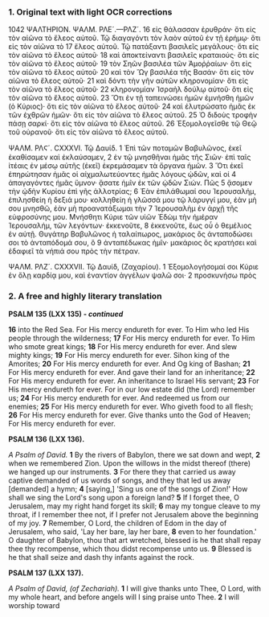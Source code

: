 ### 1. Original text with light OCR corrections

1042 ΨΑΛΤΗΡΙΟΝ. ΨΑΛΜ. ΡΛΕ´.—ΡΛΖ´.
16 εἰς θάλασσαν ἐρυθράν· ὅτι εἰς τὸν αἰῶνα τὸ ἔλεος αὐτοῦ. Τῷ
διαγαγόντι τὸν λαὸν αὐτοῦ ἐν τῇ ἐρήμῳ· ὅτι εἰς τὸν αἰῶνα τὸ
17 ἔλεος αὐτοῦ. Τῷ πατάξαντι βασιλεῖς μεγάλους· ὅτι εἰς τὸν αἰῶνα
τὸ ἔλεος αὐτοῦ·
18 καὶ ἀποκτείναντι βασιλεῖς κραταιούς· ὅτι εἰς τὸν αἰῶνα τὸ ἔλεος
αὐτοῦ·
19 τὸν Σηῶν βασιλέα τῶν Ἀμοῤῥαίων· ὅτι εἰς τὸν αἰῶνα τὸ ἔλεος
αὐτοῦ·
20 καὶ τὸν Ὤγ βασιλέα τῆς Βασάν· ὅτι εἰς τὸν αἰῶνα τὸ ἔλεος
αὐτοῦ·
21 καὶ δόντι τὴν γῆν αὐτῶν κληρονομίαν· ὅτι εἰς τὸν αἰῶνα τὸ ἔλεος
αὐτοῦ·
22 κληρονομίαν Ἰσραὴλ δούλῳ αὐτοῦ· ὅτι εἰς τὸν αἰῶνα τὸ ἔλεος
αὐτοῦ.
23 Ὅτι ἐν τῇ ταπεινώσει ἡμῶν ἐμνήσθη ἡμῶν (ὁ Κύριος)· ὅτι εἰς
τὸν αἰῶνα τὸ ἔλεος αὐτοῦ·
24 καὶ ἐλυτρώσατο ἡμᾶς ἐκ τῶν ἐχθρῶν ἡμῶν· ὅτι εἰς τὸν αἰῶνα
τὸ ἔλεος αὐτοῦ.
25 Ὁ διδοὺς τροφὴν πάσῃ σαρκί· ὅτι εἰς τὸν αἰῶνα τὸ ἔλεος αὐτοῦ.
26 Ἐξομολογεῖσθε τῷ Θεῷ τοῦ οὐρανοῦ· ὅτι εἰς τὸν αἰῶνα τὸ ἔλεος
αὐτοῦ.

ΨΑΛΜ. ΡΛϚ´. CXXXVI.
Τῷ Δαυίδ.
1 Ἐπὶ τῶν ποταμῶν Βαβυλῶνος, ἐκεῖ ἐκαθίσαμεν καὶ ἐκλαύσαμεν,
2 ἐν τῷ μνησθῆναι ἡμᾶς τῆς Σιῶν· ἐπὶ ταῖς ἰτέαις ἐν μέσῳ αὐτῆς
(ἐκεῖ) ἐκρεμάσαμεν τὰ ὄργανα ἡμῶν.
3 Ὅτι ἐκεῖ ἐπηρώτησαν ἡμᾶς οἱ αἰχμαλωτεύοντες ἡμᾶς λόγους
ᾠδῶν, καὶ οἱ
4 ἀπαγαγόντες ἡμᾶς ὕμνον· ᾄσατε ἡμῖν ἐκ τῶν ᾠδῶν Σιών. Πῶς
5 ᾄσομεν τὴν ᾠδὴν Κυρίου ἐπὶ γῆς ἀλλοτρίας;
6 Ἐὰν ἐπιλάθωμαί σου Ἱερουσαλήμ, ἐπιλησθείη ἡ δεξιά μου·
κολληθείη ἡ γλῶσσά μου τῷ λάρυγγί μου, ἐὰν μὴ σου μνησθῶ,
ἐὰν μὴ προανατάξωμαι τὴν
7 Ἱερουσαλὴμ ἐν ἀρχῇ τῆς εὐφροσύνης μου. Μνήσθητι Κύριε τῶν
υἱῶν Ἐδὼμ τὴν ἡμέραν Ἱερουσαλήμ, τῶν λεγόντων· ἐκκενοῦτε,
8 ἐκκενοῦτε, ἕως οὗ ὁ θεμέλιος ἐν αὐτῇ. Θυγάτηρ Βαβυλῶνος ἡ
ταλαίπωρος, μακάριος ὃς ἀνταποδώσει σοι τὸ ἀνταπόδομά σου, ὃ
9 ἀνταπέδωκας ἡμῖν· μακάριος ὃς κρατήσει καὶ ἐδαφιεῖ τὰ νήπιά
σου πρὸς τὴν πέτραν.

ΨΑΛΜ. ΡΛΖ´. CXXXVII.
Τῷ Δαυίδ, (Ζαχαρίου).
1 Ἐξομολογήσομαί σοι Κύριε ἐν ὅλῃ καρδίᾳ μου, καὶ ἐναντίον
ἀγγέλων ψαλῶ σοι·
2 προσκυνήσω πρὸς

### 2. A free and highly literary translation

**PSALM 135 (LXX 135) - *continued***

**16** into the Red Sea.
   For His mercy endureth for ever.
   To Him who led His people through the wilderness;
**17** For His mercy endureth for ever.
   To Him who smote great kings;
**18** For His mercy endureth for ever.
   And slew mighty kings;
**19** For His mercy endureth for ever.
   Sihon king of the Amorites;
**20** For His mercy endureth for ever.
   And Og king of Bashan;
**21** For His mercy endureth for ever.
   And gave their land for an inheritance;
**22** For His mercy endureth for ever.
   An inheritance to Israel His servant;
**23** For His mercy endureth for ever.
   For in our low estate did (the Lord) remember us;
**24** For His mercy endureth for ever.
   And redeemed us from our enemies;
**25** For His mercy endureth for ever.
   Who giveth food to all flesh;
**26** For His mercy endureth for ever.
   Give thanks unto the God of Heaven;
   For His mercy endureth for ever.

**PSALM 136 (LXX 136).**

*A Psalm of David.*
**1** By the rivers of Babylon, there we sat down and wept,
**2** when we remembered Zion.
   Upon the willows in the midst thereof (there) we hanged up our instruments.
**3** For there they that carried us away captive demanded of us words of songs,
   and they that led us away [demanded] a hymn;
**4** [saying,] 'Sing us one of the songs of Zion!'
   How shall we sing the Lord's song upon a foreign land?
**5** If I forget thee, O Jerusalem,
   may my right hand forget its skill;
**6** may my tongue cleave to my throat,
   if I remember thee not,
   if I prefer not Jerusalem above the beginning of my joy.
**7** Remember, O Lord, the children of Edom in the day of Jerusalem,
   who said, 'Lay her bare, lay her bare,
**8** even to her foundation.'
   O daughter of Babylon, thou that art wretched,
   blessed is he that shall repay thee thy recompense,
   which thou didst recompense unto us.
**9** Blessed is he that shall seize and dash thy infants against the rock.

**PSALM 137 (LXX 137).**

*A Psalm of David, (of Zechariah).*
**1** I will give thanks unto Thee, O Lord, with my whole heart,
   and before angels will I sing praise unto Thee.
**2** I will worship toward